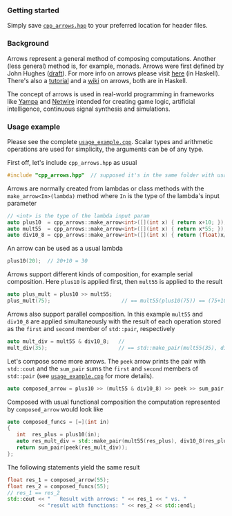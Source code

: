 ### Getting started

Simply save [`cpp_arrows.hpp`](https://raw.githubusercontent.com/yarric/CppArrows/master/release/CppArrows/cpp_arrows.hpp) to your preferred location for header files.

### Background

Arrows represent a general method of composing computations. Another (less general) method 
is, for example, monads. Arrows were first defined by John Hughes 
([draft](http://www.cse.chalmers.se/~rjmh/Papers/arrows.pdf)). For more info on arrows please visit [here](https://www.haskell.org/arrows/index.html) (in Haskell). There's also a [tutorial](https://wiki.haskell.org/Arrow_tutorial) 
and a [wiki](https://en.wikibooks.org/wiki/Haskell/Understanding_arrows) on arrows, both are in Haskell.
 
The concept of arrows is used in real-world programming in frameworks like [Yampa](https://wiki.haskell.org/Yampa) and [Netwire](https://wiki.haskell.org/Netwire) intended for creating game logic, artificial intelligence, continuous signal synthesis and simulations. 

### Usage example 

Please see the complete [`usage_example.cpp`](/examples/usage_example.cpp). Scalar types and arithmetic 
operations are used for simplicity, the arguments can be of any type. 

First off, let's include `cpp_arrows.hpp` as usual 

```c++
#include "cpp_arrows.hpp"  // supposed it's in the same folder with usage_example.cpp
```

Arrows are normally created from lambdas or class methods with the `make_arrow<In>(lambda)`
method where `In` is the type of the lambda's input parameter

```c++
// <int> is the type of the lambda input param
auto plus10  = cpp_arrows::make_arrow<int>([](int x) { return x+10; });
auto mult55  = cpp_arrows::make_arrow<int>([](int x) { return x*55; });
auto div10_8 = cpp_arrows::make_arrow<int>([](int x) { return (float)x/10.8f; });
```

An arrow can be used as a usual lambda

```c++
plus10(20);  // 20+10 = 30
```

Arrows support different kinds of composition, for example serial composition. Here
`plus10` is applied first, then `mult55` is applied to the result

```c++
auto plus_mult = plus10 >> mult55;   
plus_mult(75);                       // == mult55(plus10(75)) == (75+10)*55 == 4675
```

Arrows also support parallel composition. In this example `mult55` and `div10_8` are 
applied simultaneously with the result of each operation stored as the `first` and `second`
member of `std::pair`, respectively

```c++
auto mult_div = mult55 & div10_8;   // 
mult_div(35);                       // == std::make_pair(mult55(35), div10_8(35));
```

Let's compose some more arrows. The `peek` arrow prints the pair with `std::cout` and 
the `sum_pair` sums the `first` and `second` members of `std::pair` (see 
[`usage_example.cpp`](/examples/usage_example.cpp) for more details).
 
 ```c++
 auto composed_arrow = plus10 >> (mult55 & div10_8) >> peek >> sum_pair;
 ```
 
 Composed with usual functional composition the computation represented by `composed_arrow`
 would look like
 
 ```c++
 auto composed_funcs = [=](int in)
 {
    int  res_plus = plus10(in);
    auto res_mult_div = std::make_pair(mult55(res_plus), div10_8(res_plus));
    return sum_pair(peek(res_mult_div));
 };
 ```
 
 The following statements yield the same result
 ```c++
 float res_1 = composed_arrow(55);
 float res_2 = composed_funcs(55);
 // res_1 == res_2
 std::cout << "   Result with arrows: " << res_1 << " vs. "
           << "result with functions: " << res_2 << std::endl;
 ```
 

